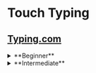 # Touch Typing
## [Typing.com](https://www.typing.com/)

<details>
<summary>**Beginner**</summary>
- [x] [J, F and Space](https://www.typing.com/student/lessons/359/j-f-and-space)
- [x] [U, R and K Keys](https://www.typing.com/student/lessons/360/u-r-and-k-keys)
- [x] [D, E, and I Keys](https://www.typing.com/student/lessons/361/d-e-and-i-keys)
- [x] [C, G, and N Keys](https://www.typing.com/student/lessons/363/c-g-and-n-keys)
- [x] [Beginner Review 1](https://www.typing.com/student/lessons/382/beginner-review-1)
- [x] [T, S, and L Keys](https://www.typing.com/student/lessons/366/t-s-and-l-keys)
- [x] [O, B, and A Keys](https://www.typing.com/student/lessons/367/o-b-and-a-keys)
- [x] [V, H, and M Keys](https://www.typing.com/student/lessons/368/v-h-and-m-keys)
- [x] [Period and Comma](https://www.typing.com/student/lessons/369/period-and-comma)
- [x] [Beginner Review 2](https://www.typing.com/student/lessons/383/beginner-review-2)
- [x] [W, X, and ; Keys](https://www.typing.com/student/lessons/370/w-x-and-keys)
- [x] [Q, Y, and P Keys](https://www.typing.com/student/lessons/371/q-y-and-p-keys)
- [x] [Z and Enter Keys](https://www.typing.com/student/lessons/372/z-and-enter-keys)
- [x] [Beginner Wrap Up](https://www.typing.com/student/lessons/324/beginner-wrap-up)
</details>

<details>
<summary>**Intermediate**</summary>

</details>
